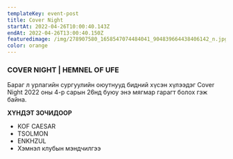 ```yaml
---
templateKey: event-post
title: Cover Night
startAt: 2022-04-26T10:00:40.143Z
endAt: 2022-04-26T13:00:40.150Z
featuredimage: /img/278907580_1658547074484041_904839664438406142_n.jpg
color: orange
---
```

### COVER NIGHT | HEMNEL OF UFE

Бараг л урлагийн сургуулийн оюутнууд бидний хүсэн хүлээдэг Cover Night 2022 оны 4-р сарын 26нд буюу энэ мягмар гарагт болох гэж байна.

**ХҮНДЭТ ЗОЧИДООР**

* KOF CAESAR
* TSOLMON
* ENKHZUL
* Хэмнэл клубын мэндчилгээ